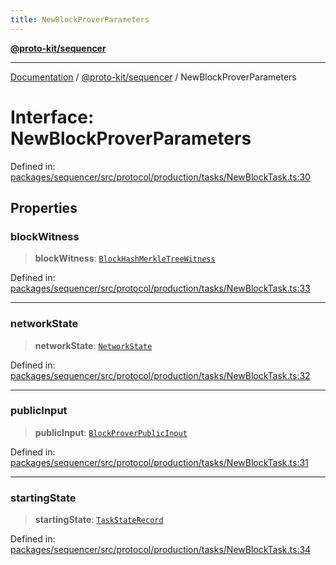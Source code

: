 ```yaml
---
title: NewBlockProverParameters
---
```


[**@proto-kit/sequencer**](../README.md)

***

[Documentation](../../../README.md) / [@proto-kit/sequencer](../README.md) / NewBlockProverParameters

# Interface: NewBlockProverParameters

Defined in: [packages/sequencer/src/protocol/production/tasks/NewBlockTask.ts:30](https://github.com/proto-kit/framework/blob/b953c754e500c62f01fbbd6d09adfb2f5577269d/packages/sequencer/src/protocol/production/tasks/NewBlockTask.ts#L30)

## Properties

### blockWitness

> **blockWitness**: [`BlockHashMerkleTreeWitness`](../../protocol/classes/BlockHashMerkleTreeWitness.md)

Defined in: [packages/sequencer/src/protocol/production/tasks/NewBlockTask.ts:33](https://github.com/proto-kit/framework/blob/b953c754e500c62f01fbbd6d09adfb2f5577269d/packages/sequencer/src/protocol/production/tasks/NewBlockTask.ts#L33)

***

### networkState

> **networkState**: [`NetworkState`](../../protocol/classes/NetworkState.md)

Defined in: [packages/sequencer/src/protocol/production/tasks/NewBlockTask.ts:32](https://github.com/proto-kit/framework/blob/b953c754e500c62f01fbbd6d09adfb2f5577269d/packages/sequencer/src/protocol/production/tasks/NewBlockTask.ts#L32)

***

### publicInput

> **publicInput**: [`BlockProverPublicInput`](../../protocol/classes/BlockProverPublicInput.md)

Defined in: [packages/sequencer/src/protocol/production/tasks/NewBlockTask.ts:31](https://github.com/proto-kit/framework/blob/b953c754e500c62f01fbbd6d09adfb2f5577269d/packages/sequencer/src/protocol/production/tasks/NewBlockTask.ts#L31)

***

### startingState

> **startingState**: [`TaskStateRecord`](../type-aliases/TaskStateRecord.md)

Defined in: [packages/sequencer/src/protocol/production/tasks/NewBlockTask.ts:34](https://github.com/proto-kit/framework/blob/b953c754e500c62f01fbbd6d09adfb2f5577269d/packages/sequencer/src/protocol/production/tasks/NewBlockTask.ts#L34)
